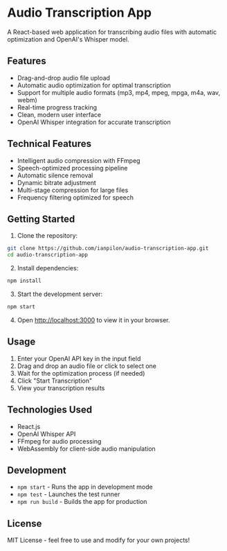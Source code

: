 # Audio Transcription App

A React-based web application for transcribing audio files with automatic optimization and OpenAI's Whisper model.

## Features

- Drag-and-drop audio file upload
- Automatic audio optimization for optimal transcription
- Support for multiple audio formats (mp3, mp4, mpeg, mpga, m4a, wav, webm)
- Real-time progress tracking
- Clean, modern user interface
- OpenAI Whisper integration for accurate transcription

## Technical Features

- Intelligent audio compression with FFmpeg
- Speech-optimized processing pipeline
- Automatic silence removal
- Dynamic bitrate adjustment
- Multi-stage compression for large files
- Frequency filtering optimized for speech

## Getting Started

1. Clone the repository:
```bash
git clone https://github.com/ianpilon/audio-transcription-app.git
cd audio-transcription-app
```

2. Install dependencies:
```bash
npm install
```

3. Start the development server:
```bash
npm start
```

4. Open [http://localhost:3000](http://localhost:3000) to view it in your browser.

## Usage

1. Enter your OpenAI API key in the input field
2. Drag and drop an audio file or click to select one
3. Wait for the optimization process (if needed)
4. Click "Start Transcription"
5. View your transcription results

## Technologies Used

- React.js
- OpenAI Whisper API
- FFmpeg for audio processing
- WebAssembly for client-side audio manipulation

## Development

- `npm start` - Runs the app in development mode
- `npm test` - Launches the test runner
- `npm run build` - Builds the app for production

## License

MIT License - feel free to use and modify for your own projects!
